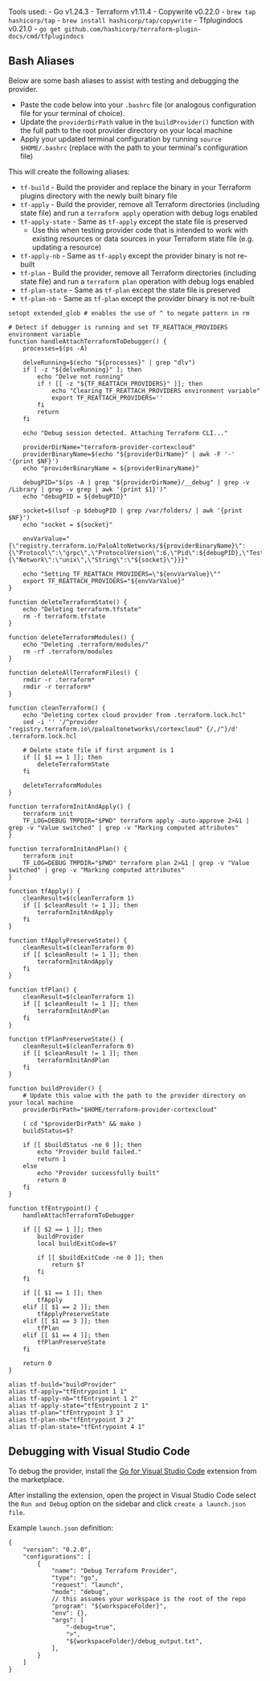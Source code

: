 Tools used:
    - Go v1.24.3
    - Terraform v1.11.4
    - Copywrite v0.22.0
        - `brew tap hashicorp/tap`
        - `brew install hashicorp/tap/copywrite`
    - Tfplugindocs v0.21.0
        - `go get github.com/hashicorp/terraform-plugin-docs/cmd/tfplugindocs`


## Bash Aliases

Below are some bash aliases to assist with testing and debugging the provider.

* Paste the code below into your `.bashrc` file (or analogous configuration file for your terminal of choice).
* Update the `providerDirPath` value in the `buildProvider()` function with the full path to the root provider directory on your local machine
* Apply your updated terminal configuration by running `source $HOME/.bashrc` (replace with the path to your terminal's configuration file)

This will create the following aliases:
* `tf-build` - Build the provider and replace the binary in your Terraform plugins directory with the newly built binary file
* `tf-apply` - Build the provider, remove all Terraform directories (including state file) and run a `terraform apply` operation with debug logs enabled
* `tf-apply-state` - Same as `tf-apply` except the state file is preserved
  * Use this when testing provider code that is intended to work with existing resources or data sources in your Terraform state file (e.g. updating a resource)
* `tf-apply-nb` - Same as `tf-apply` except the provider binary is not re-built
* `tf-plan` - Build the provider, remove all Terraform directories (including state file) and run a `terraform plan` operation with debug logs enabled
* `tf-plan-state` - Same as `tf-plan` except the state file is preserved
* `tf-plan-nb` - Same as `tf-plan` except the provider binary is not re-built


```
setopt extended_glob # enables the use of ^ to negate pattern in rm

# Detect if debugger is running and set TF_REATTACH_PROVIDERS environment variable
function handleAttachTerraformToDebugger() {
    processes=$(ps -A)

    delveRunning=$(echo "${processes}" | grep "dlv")
    if [ -z "${delveRunning}" ]; then
        echo "Delve not running"
        if ! [[ -z "${TF_REATTACH_PROVIDERS}" ]]; then
            echo "Clearing TF_REATTACH_PROVIDERS environment variable"
            export TF_REATTACH_PROVIDERS=''
        fi
        return
    fi

    echo "Debug session detected. Attaching Terraform CLI..."
    
    providerDirName="terraform-provider-cortexcloud"
    providerBinaryName=$(echo "${providerDirName}" | awk -F '-' '{print $NF}')
    echo "providerBinaryName = ${providerBinaryName}"

    debugPID="$(ps -A | grep "${providerDirName}/__debug" | grep -v /Library | grep -v grep | awk '{print $1}')"
    echo "debugPID = ${debugPID}"

    socket=$(lsof -p $debugPID | grep /var/folders/ | awk '{print $NF}')
    echo "socket = ${socket}"

    envVarValue="{\"registry.terraform.io/PaloAltoNetworks/${providerBinaryName}\":{\"Protocol\":\"grpc\",\"ProtocolVersion\":6,\"Pid\":${debugPID},\"Test\":true,\"Addr\":{\"Network\":\"unix\",\"String\":\"${socket}\"}}}"

    echo "Setting TF_REATTACH_PROVIDERS=\"${envVarValue}\""
    export TF_REATTACH_PROVIDERS="${envVarValue}"
}

function deleteTerraformState() {
    echo "Deleting terraform.tfstate"
    rm -f terraform.tfstate
}

function deleteTerraformModules() {
    echo "Deleting .terraform/modules/"
    rm -rf .terraform/modules
}

function deleteAllTerraformFiles() {
    rmdir -r .terraform*
    rmdir -r terraform*
}

function cleanTerraform() {
    echo "Deleting cortex cloud provider from .terraform.lock.hcl"
    sed -i '' '/^provider "registry.terraform.io\/paloaltonetworks\/cortexcloud" {/,/^}/d' .terraform.lock.hcl

    # Delete state file if first argument is 1 
    if [[ $1 == 1 ]]; then
        deleteTerraformState
    fi

    deleteTerraformModules
}

function terraformInitAndApply() {
    terraform init
    TF_LOG=DEBUG TMPDIR="$PWD" terraform apply -auto-approve 2>&1 | grep -v "Value switched" | grep -v "Marking computed attributes"
}

function terraformInitAndPlan() {
    terraform init
    TF_LOG=DEBUG TMPDIR="$PWD" terraform plan 2>&1 | grep -v "Value switched" | grep -v "Marking computed attributes"
}

function tfApply() {
    cleanResult=$(cleanTerraform 1)
    if [[ $cleanResult != 1 ]]; then
        terraformInitAndApply
    fi
}

function tfApplyPreserveState() {
    cleanResult=$(cleanTerraform 0)
    if [[ $cleanResult != 1 ]]; then
        terraformInitAndApply
    fi
}

function tfPlan() {
    cleanResult=$(cleanTerraform 1)
    if [[ $cleanResult != 1 ]]; then
        terraformInitAndPlan
    fi
}

function tfPlanPreserveState() {
    cleanResult=$(cleanTerraform 0)
    if [[ $cleanResult != 1 ]]; then
        terraformInitAndPlan
    fi
}

function buildProvider() {
    # Update this value with the path to the provider directory on your local machine
    providerDirPath="$HOME/terraform-provider-cortexcloud"
    
    ( cd "$providerDirPath" && make ) 
    buildStatus=$?

    if [[ $buildStatus -ne 0 ]]; then
        echo "Provider build failed."
        return 1
    else
        echo "Provider successfully built"
        return 0
    fi
}

function tfEntrypoint() {
    handleAttachTerraformToDebugger

    if [[ $2 == 1 ]]; then
        buildProvider
        local buildExitCode=$?

        if [[ $buildExitCode -ne 0 ]]; then
            return $?
        fi
    fi
    
    if [[ $1 == 1 ]]; then
        tfApply
    elif [[ $1 == 2 ]]; then
        tfApplyPreserveState
    elif [[ $1 == 3 ]]; then
        tfPlan
    elif [[ $1 == 4 ]]; then
        tfPlanPreserveState
    fi

    return 0
}

alias tf-build="buildProvider"
alias tf-apply="tfEntrypoint 1 1"
alias tf-apply-nb="tfEntrypoint 1 2"
alias tf-apply-state="tfEntrypoint 2 1"
alias tf-plan="tfEntrypoint 3 1"
alias tf-plan-nb="tfEntrypoint 3 2"
alias tf-plan-state="tfEntrypoint 4 1"
```


## Debugging with Visual Studio Code

To debug the provider, install the [Go for Visual Studio Code](https://marketplace.visualstudio.com/items?itemName=golang.Go) extension from the marketplace.

After installing the extension, open the project in Visual Studio Code select the `Run and Debug` option on the sidebar and click `create a launch.json file`.

Example `launch.json` definition:

```
{
    "version": "0.2.0",
    "configurations": [
        {
            "name": "Debug Terraform Provider",
            "type": "go",
            "request": "launch",
            "mode": "debug",
            // this assumes your workspace is the root of the repo
            "program": "${workspaceFolder}",
            "env": {},
            "args": [
                "-debug=true",
                ">",
                "${workspaceFolder}/debug_output.txt",
            ],
        }
    ]
}
```
